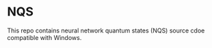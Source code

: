 # NQS

This repo contains neural network quantum states (NQS) source cdoe compatible with Windows. 
